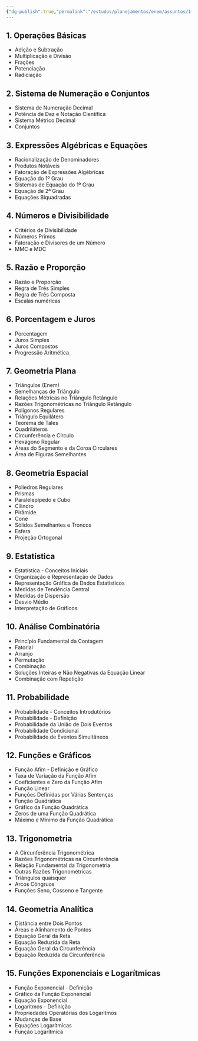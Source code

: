 ```yaml
---
{"dg-publish":true,"permalink":"/estudos/planejamentos/enem/assuntos/1-matematica-e-natureza/matematica/","updated":"2025-03-08T18:09:44.700-03:00"}
---
```


## 1. Operações Básicas

- Adição e Subtração
- Multiplicação e Divisão
- Frações
- Potenciação
- Radiciação

## 2. Sistema de Numeração e Conjuntos

- Sistema de Numeração Decimal
- Potência de Dez e Notação Científica
- Sistema Métrico Decimal
- Conjuntos

## 3. Expressões Algébricas e Equações

- Racionalização de Denominadores
- Produtos Notáveis
- Fatoração de Expressões Algébricas
- Equação do 1º Grau
- Sistemas de Equação do 1º Grau
- Equação de 2ª Grau
- Equações Biquadradas

## 4. Números e Divisibilidade

- Critérios de Divisibilidade
- Números Primos
- Fatoração e Divisores de um Número
- MMC e MDC

## 5. Razão e Proporção

- Razão e Proporção
- Regra de Três Simples
- Regra de Três Composta
- Escalas numéricas

## 6. Porcentagem e Juros

- Porcentagem
- Juros Simples
- Juros Compostos
- Progressão Aritmética

## 7. Geometria Plana

- Triângulos (Enem)
- Semelhanças de Triângulo
- Relações Métricas no Triângulo Retângulo
- Razões Trigonométricas no Triângulo Retângulo
- Polígonos Regulares
- Triângulo Equilátero
- Teorema de Tales
- Quadriláteros
- Circunferência e Círculo
- Hexágono Regular
- Áreas do Segmento e da Coroa Circulares
- Área de Figuras Semelhantes

## 8. Geometria Espacial

- Poliedros Regulares
- Prismas
- Paralelepípedo e Cubo
- Cilindro
- Pirâmide
- Cone
- Sólidos Semelhantes e Troncos
- Esfera
- Projeção Ortogonal

## 9. Estatística

- Estatística - Conceitos Iniciais
- Organização e Representação de Dados
- Representação Gráfica de Dados Estatísticos
- Medidas de Tendência Central
- Medidas de Dispersão
- Desvio Médio
- Interpretação de Gráficos

## 10. Análise Combinatória

- Princípio Fundamental da Contagem
- Fatorial
- Arranjo
- Permutação
- Combinação
- Soluções Inteiras e Não Negativas da Equação Linear
- Combinação com Repetição

## 11. Probabilidade

- Probabilidade - Conceitos Introdutórios
- Probabilidade - Definição
- Probabilidade da União de Dois Eventos
- Probabilidade Condicional
- Probabilidade de Eventos Simultâneos

## 12. Funções e Gráficos

- Função Afim - Definição e Gráfico
- Taxa de Variação da Função Afim
- Coeficientes e Zero da Função Afim
- Função Linear
- Funções Definidas por Várias Sentenças
- Função Quadrática
- Gráfico da Função Quadrática
- Zeros de uma Função Quadrática
- Máximo e Mínimo da Função Quadrática

## 13. Trigonometria

- A Circunferência Trigonométrica
- Razões Trigonométricas na Circunferência
- Relação Fundamental da Trigonometria
- Outras Razões Trigonométricas
- Triângulos quaisquer
- Arcos Côngruos
- Funções Seno, Cosseno e Tangente

## 14. Geometria Analítica

- Distância entre Dois Pontos
- Áreas e Alinhamento de Pontos
- Equação Geral da Reta
- Equação Reduzida da Reta
- Equação Geral da Circunferência
- Equação Reduzida da Circunferência

## 15. Funções Exponenciais e Logarítmicas

- Função Exponencial - Definição
- Gráfico da Função Exponencial
- Equação Exponencial
- Logaritmos - Definição
- Propriedades Operatórias dos Logaritmos
- Mudanças de Base
- Equações Logarítmicas
- Função Logarítmica
